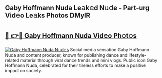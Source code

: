 ## Gaby Hoffmann Nuda Le𝚊k𝚎d N𝚞𝚍e - Part-urg Vid𝚎o Le𝚊ks Photos DMylR

# <h2><a href="http://fbcp2sh.evod.top/?m=Gaby+Hoffmann+Nuda">🔗 👉🔴 Gaby Hoffmann Nuda Vid𝚎o Ph𝚘t𝚘s</a></h2>

[![Gaby Hoffmann Nuda N𝚞d𝚎s](https://i.imgur.com/8V9OHl7.gif)](http://fbcp2sh.evod.top/?m=Gaby+Hoffmann+Nuda)
Social media sensation Gaby Hoffmann Nuda and content producer, known for publishing dance and lifestyle-related material through viral dance trends and mini vlogs. Public icon Gaby Hoffmann Nuda, celebrated for their tireless efforts to make a positive impact on society. 
